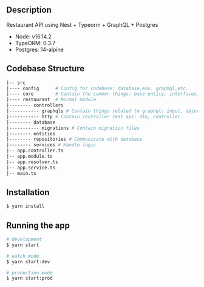## Description

Restaurant API using Nest + Typeorm + GraphQL + Postgres

- Node: v16.14.2
- TypeORM: 0.3.7
- Postgres: 14-alpine


## Codebase Structure
```bash
|-- src
|---- config      # Config for codebase: database,env. graphql,etc.
|---- core        # Contain the common things: base entity, interfaces, etc.
|---- restaurant  # Normal module
|-------- controllers
|----------- graphqls # Contain things related to graphql: input, object types, resolver, query, mutation...
|----------- http # Contain controller rest api: dto, controller
|-------- database
|----------- migrations # Contain migration files
|-------- entities
|-------- repositories # Communicate with database
|-------- services # Handle logic
|-- app.controller.ts
|-- app.module.ts
|-- app.resolver.ts
|-- app.service.ts
|-- main.ts


```
## Installation

```bash
$ yarn install
```

## Running the app

```bash
# development
$ yarn start

# watch mode
$ yarn start:dev

# production mode
$ yarn start:prod
```